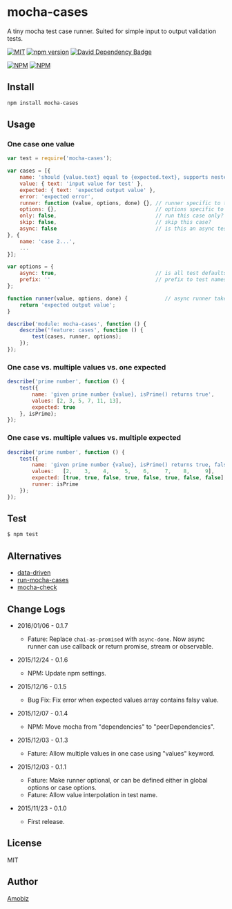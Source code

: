 # mocha-cases
A tiny mocha test case runner. Suited for simple input to output validation tests.

[![MIT](http://img.shields.io/badge/license-MIT-brightgreen.svg)](https://github.com/amobiz/mocha-cases/blob/master/LICENSE) [![npm version](https://badge.fury.io/js/mocha-cases.svg)](http://badge.fury.io/js/mocha-cases) [![David Dependency Badge](https://david-dm.org/amobiz/mocha-cases.svg)](https://david-dm.org/amobiz/mocha-cases)

[![NPM](https://nodei.co/npm/mocha-cases.png?downloads=true&downloadRank=true&stars=true)](https://nodei.co/npm/mocha-cases.png?downloads=true&downloadRank=true&stars=true) [![NPM](https://nodei.co/npm-dl/mocha-cases.png?months=6&height=3)](https://nodei.co/npm/mocha-cases/)


## Install
``` bash
npm install mocha-cases
```

## Usage

### One case one value
``` javascript
var test = require('mocha-cases');

var cases = [{
    name: 'should {value.text} equal to {expected.text}, supports nested value interpolation',
    value: { text: 'input value for test' },
    expected: { text: 'expected output value' },
    error: 'expected error',
    runner: function (value, options, done) {}, // runner specific to this case
    options: {},                                // options specific to this case
    only: false,                                // run this case only?
    skip: false,                                // skip this case?
    async: false                                // is this an async test?
}, {
    name: 'case 2...',
    ...
}];

var options = {
    async: true,                                // is all test defaults to async?
    prefix: ''                                  // prefix to test names
};

function runner(value, options, done) {            // async runner takes a `done` callback
    return 'expected output value';
}

describe('module: mocha-cases', function () {
    describe('feature: cases', function () {
        test(cases, runner, options);
    });
});
```

### One case vs. multiple values vs. one expected
``` javascript
describe('prime number', function () {
    test({
        name: 'given prime number {value}, isPrime() returns true',
        values: [2, 3, 5, 7, 11, 13],
        expected: true
    }, isPrime);
});
```

### One case vs. multiple values vs. multiple expected
``` javascript
describe('prime number', function () {
    test({
        name: 'given prime number {value}, isPrime() returns true, false otherwise',
        values:   [2,    3,    4,     5,    6,     7,    8,     9],
        expected: [true, true, false, true, false, true, false, false],
        runner: isPrime
    });
});
```

## Test
``` bash
$ npm test
```

## Alternatives

 * [data-driven](https://www.npmjs.com/package/data-driven)
 * [run-mocha-cases](https://www.npmjs.com/package/run-mocha-cases)
 * [mocha-check](https://www.npmjs.com/package/mocha-check)

## Change Logs

* 2016/01/06 - 0.1.7

  * Fature: Replace `chai-as-promised` with `async-done`. Now async runner can use callback or return promise, stream or observable.

* 2015/12/24 - 0.1.6

  * NPM: Update npm settings.

* 2015/12/16 - 0.1.5

  * Bug Fix: Fix error when expected values array contains falsy value.

* 2015/12/07 - 0.1.4

  * NPM: Move mocha from "dependencies" to "peerDependencies".

* 2015/12/03 - 0.1.3

  * Fature: Allow multiple values in one case using "values" keyword.

* 2015/12/03 - 0.1.1

  * Fature: Make runner optional, or can be defined either in global options or case options.
  * Fature: Allow value interpolation in test name.

* 2015/11/23 - 0.1.0

  * First release.

## License
MIT

## Author
[Amobiz](https://github.com/amobiz)
